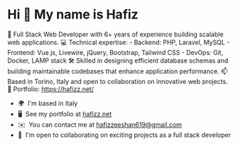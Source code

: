 Hi 👋 My name is Hafiz
======================

👋 Full Stack Web Developer with 6+ years of experience building scalable web applications. 💻 Technical expertise: - Backend: PHP, Laravel, MySQL - Frontend: Vue.js, Livewire, jQuery, Bootstrap, Tailwind CSS - DevOps: Git, Docker, LAMP stack 🛠️ Skilled in designing efficient database schemas and building maintainable codebases that enhance application performance. 📫 Based in Torino, Italy and open to collaboration on innovative web projects. 🔗 Portfolio: https://hafizz.net/

*   🌍  I'm based in Italy
*   🖥️  See my portfolio at [hafizz.net](http://hafizz.net/)
*   ✉️  You can contact me at [hafizzeeshan619@gmail.com](mailto:hafizzeeshan619@gmail.com)
*   🤝  I'm open to collaborating on exciting projects as a full stack developer
